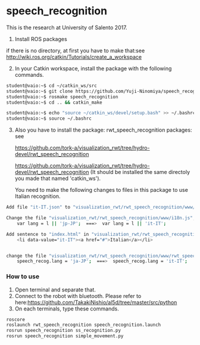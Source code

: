 # speech_recognition
This is the research at University of Salento 2017.

1. Install ROS packages

if there is no directory, at first you have to make that:see http://wiki.ros.org/catkin/Tutorials/create_a_workspace

2. In your Catkin workspace, install the package with the following commands.

```bash
student@vaio:~$ cd ~/catkin_ws/src
student@vaio:~$ git clone https://github.com/Yuji-Ninomiya/speech_recognition.git speech_recognition
student@vaio:~$ rosmake speech_recognition
student@vaio:~$ cd .. && catkin_make
```
```bash
student@vaio:~$ echo "source ~/catkin_ws/devel/setup.bash" >> ~/.bashrc
student@vaio:~$ source ~/.bashrc
```

3. Also you have to install the package:  rwt_speech_recognition packages:  see

	https://github.com/tork-a/visualization_rwt/tree/hydro-devel/rwt_speech_recognition

	https://github.com/tork-a/visualization_rwt/tree/hydro-devel/rwt_speech_recognition (It should be installed the same directoly you made that named 'catkin_ws').

	You need to make the following changes to files in this package to use Italian recognition.
```bash
Add file "it-IT.json" to "visualization_rwt/rwt_speech_recognition/www/locale". Please move to there from my repositoly named "speech_recognition/www/locale".

Change the file "visualization_rwt/rwt_speech_recognition/www/i18n.js", line.26
	var lang = l || 'jp-JP';  ===>  var lang = l || 'it-IT';

Add sentence to "index.html" in "visualization_rwt/rwt_speech_recognition/www/", line 28
	<li data-value="it-IT"><a href="#">Italian</a></li>


change the file "visualization_rwt/rwt_speech_recognition/www/rwt_speech_recognition.js", line 46
	speech_recog.lang = 'ja-JP';  ===>  speech_recog.lang = 'it-IT';
```

### How to use

1. Open terminal and separate that.
2. Connect to the robot with bluetooth. Please refer to here:https://github.com/TakakiNishio/al5d/tree/master/src/python
3. On each terminals, type these commands.

```bash
roscore
roslaunch rwt_speech_recognition speech_recognition.launch
rosrun speech_recognition ss_recognition.py
rosrun speech_recognition simple_movement.py
```
